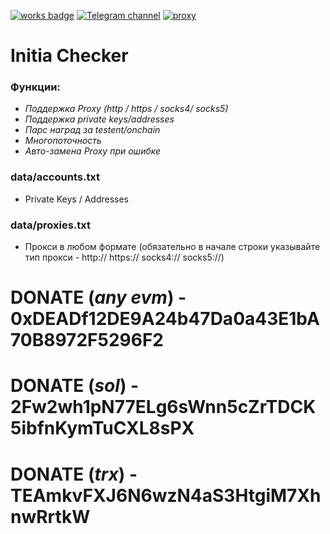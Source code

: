 [![works badge](https://cdn.jsdelivr.net/gh/nikku/works-on-my-machine@v0.2.0/badge.svg)](https://github.com/nikku/works-on-my-machine)
[![Telegram channel](https://img.shields.io/badge/telegram-channel-blue?url=https://t.me/n4z4v0d&logo=telegram)](https://t.me/n4z4v0d)
[![proxy](https://img.shields.io/badge/proxy-shard-darkgreen?url=https://proxyshard.com/?ref=NAZAVOD&logo=springsecurity)](https://proxyshard.com/?ref=NAZAVOD)

# Initia Checker

### Функции:
* _Поддержка Proxy (http / https / socks4/ socks5)_
* _Поддержка private keys/addresses_
* _Парс наград за testent/onchain_
* _Многопоточность_
* _Авто-замена Proxy при ошибке_

### data/accounts.txt
- Private Keys / Addresses

### data/proxies.txt
- Прокси в любом формате (обязательно в начале строки указывайте тип прокси - http:// https:// socks4:// socks5://)

# DONATE (_any evm_) - 0xDEADf12DE9A24b47Da0a43E1bA70B8972F5296F2
# DONATE (_sol_) - 2Fw2wh1pN77ELg6sWnn5cZrTDCK5ibfnKymTuCXL8sPX
# DONATE (_trx_) - TEAmkvFXJ6N6wzN4aS3HtgiM7XhnwRrtkW
